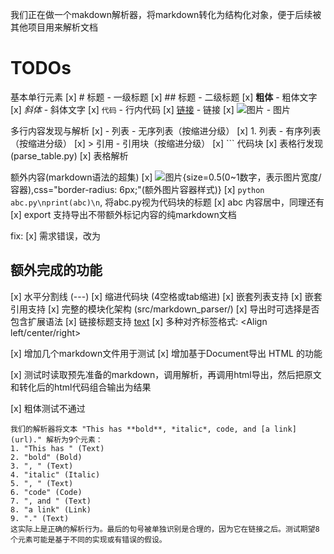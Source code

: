 我们正在做一个makdown解析器，将markdown转化为结构化对象，便于后续被其他项目用来解析文档



# TODOs

基本单行元素
[x] # 标题 - 一级标题
[x] ## 标题 - 二级标题
[x] **粗体** - 粗体文字
[x] *斜体* - 斜体文字
[x] `代码` - 行内代码
[x] [链接](url) - 链接
[x] ![图片](url) - 图片

多行内容发现与解析
[x] - 列表 - 无序列表（按缩进分级）
[x] 1. 列表 - 有序列表（按缩进分级）
[x] > 引用 - 引用块（按缩进分级）
[x] ``` 代码块
[x] 表格行发现 (parse_table.py)
[x] 表格解析

额外内容(markdown语法的超集)
[x] ![图片](url){size=0.5(0~1数字，表示图片宽度/容器),css="border-radius: 6px;"(额外图片容器样式)}
[x] ```python abc.py\nprint(abc)\n```, 将abc.py视为代码块的标题
[x] <Align center>abc</Align> 内容居中，同理还有 <Left></Left> <Right></Right>
[x] export 支持导出不带额外标记内容的纯markdown文档

fix:
[x] <Left></Left> <Right></Right> 需求错误，改为<Align left></Align> <Align right></Align> 

## 额外完成的功能
[x] 水平分割线 (---)
[x] 缩进代码块 (4空格或tab缩进)
[x] 嵌套列表支持
[x] 嵌套引用支持
[x] 完整的模块化架构 (src/markdown_parser/)
[x] 导出时可选择是否包含扩展语法
[x] 链接标题支持 [text](url "title")
[x] 多种对齐标签格式: <Align left/center/right>

[x] 增加几个markdown文件用于测试
[x] 增加基于Document导出 HTML 的功能

[x] 测试时读取预先准备的markdown，调用解析，再调用html导出，然后把原文和转化后的html代码组合输出为结果

[x] 粗体测试不通过
```
我们的解析器将文本 "This has **bold**, *italic*, code, and [a link](url)." 解析为9个元素：
1. "This has " (Text)
2. "bold" (Bold)
3. ", " (Text)
4. "italic" (Italic)
5. ", " (Text)
6. "code" (Code)
7. ", and " (Text)
8. "a link" (Link)
9. "." (Text)
这实际上是正确的解析行为。最后的句号被单独识别是合理的，因为它在链接之后。测试期望8个元素可能是基于不同的实现或有错误的假设。
```
